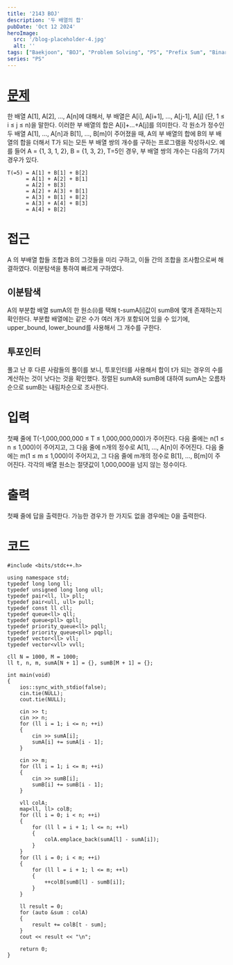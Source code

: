 ```yaml
---
title: '2143 BOJ'
description: '두 배열의 합'
pubDate: 'Oct 12 2024'
heroImage: 
  src: '/blog-placeholder-4.jpg'
  alt: ''
tags: ["Baekjoon", "BOJ", "Problem Solving", "PS", "Prefix Sum", "Binary Search", "Two Pointer"]
series: "PS"
---
```


# [문제](https://www.acmicpc.net/problem/2143)
한 배열 A[1], A[2], …, A[n]에 대해서, 부 배열은 A[i], A[i+1], …, A[j-1], A[j] (단, 1 ≤ i ≤ j ≤ n)을 말한다. 
이러한 부 배열의 합은 A[i]+…+A[j]를 의미한다. 각 원소가 정수인 두 배열 A[1], …, A[n]과 B[1], …, B[m]이 주어졌을 때, 
A의 부 배열의 합에 B의 부 배열의 합을 더해서 T가 되는 모든 부 배열 쌍의 개수를 구하는 프로그램을 작성하시오.
예를 들어 A = {1, 3, 1, 2}, B = {1, 3, 2}, T=5인 경우, 부 배열 쌍의 개수는 다음의 7가지 경우가 있다.</br>
```
T(=5) = A[1] + B[1] + B[2]
      = A[1] + A[2] + B[1]
      = A[2] + B[3]
      = A[2] + A[3] + B[1]
      = A[3] + B[1] + B[2]
      = A[3] + A[4] + B[3]
      = A[4] + B[2] 
```

# 접근
A 의 부배열 합들 조합과 B의 그것들을 미리 구하고, 이들 간의 조합을 조사함으로써 해결하였다. 이분탐색을 통하여 빠르게 구하였다.

## 이분탐색
A의 부분합 배열 sumA의 한 원소(i)를 택해 t-sumA[i]값이 sumB에 몇개 존재하는지 확인한다. 부분합 배열에는 같은 수가 여러 개가 포함되어 있을 수 있기에, upper_bound, lower_bound를 사용해서 그 개수를 구한다.
## 투포인터
풀고 난 후 다른 사람들의 풀이를 보니, 투포인터를 사용해서 합이 t가 되는 경우의 수를 계산하는 것이 낫다는 것을 확인했다. 정렬된 sumA와 sumB에 대하여 sumA는 오름차순으로 sumB는 내림차순으로 조사한다.

# 입력
첫째 줄에 T(-1,000,000,000 ≤ T ≤ 1,000,000,000)가 주어진다. 다음 줄에는 n(1 ≤ n ≤ 1,000)이 주어지고, 그 다음 줄에 n개의 정수로 A[1], …, A[n]이 주어진다. 다음 줄에는 m(1 ≤ m ≤ 1,000)이 주어지고, 그 다음 줄에 m개의 정수로 B[1], …, B[m]이 주어진다. 각각의 배열 원소는 절댓값이 1,000,000을 넘지 않는 정수이다.
# 출력
첫째 줄에 답을 출력한다. 가능한 경우가 한 가지도 없을 경우에는 0을 출력한다.

# 코드
```
#include <bits/stdc++.h>

using namespace std;
typedef long long ll;
typedef unsigned long long ull;
typedef pair<ll, ll> pll;
typedef pair<ull, ull> pull;
typedef const ll cll;
typedef queue<ll> qll;
typedef queue<pll> qpll;
typedef priority_queue<ll> pqll;
typedef priority_queue<pll> pqpll;
typedef vector<ll> vll;
typedef vector<vll> vvll;

cll N = 1000, M = 1000;
ll t, n, m, sumA[N + 1] = {}, sumB[M + 1] = {};

int main(void)
{
    ios::sync_with_stdio(false);
    cin.tie(NULL);
    cout.tie(NULL);

    cin >> t;
    cin >> n;
    for (ll i = 1; i <= n; ++i)
    {
        cin >> sumA[i];
        sumA[i] += sumA[i - 1];
    }

    cin >> m;
    for (ll i = 1; i <= m; ++i)
    {
        cin >> sumB[i];
        sumB[i] += sumB[i - 1];
    }

    vll colA;
    map<ll, ll> colB;
    for (ll i = 0; i < n; ++i)
    {
        for (ll l = i + 1; l <= n; ++l)
        {
            colA.emplace_back(sumA[l] - sumA[i]);
        }
    }
    for (ll i = 0; i < m; ++i)
    {
        for (ll l = i + 1; l <= m; ++l)
        {
            ++colB[sumB[l] - sumB[i]];
        }
    }

    ll result = 0;
    for (auto &sum : colA)
    {
        result += colB[t - sum];
    }
    cout << result << "\n";

    return 0;
}
```
